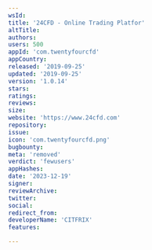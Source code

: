 ```yaml
---
wsId: 
title: '24CFD - Online Trading Platfor'
altTitle: 
authors: 
users: 500
appId: 'com.twentyfourcfd'
appCountry: 
released: '2019-09-25'
updated: '2019-09-25'
version: '1.0.14'
stars: 
ratings: 
reviews: 
size: 
website: 'https://www.24cfd.com'
repository: 
issue: 
icon: 'com.twentyfourcfd.png'
bugbounty: 
meta: 'removed'
verdict: 'fewusers'
appHashes: 
date: '2023-12-19'
signer: 
reviewArchive: 
twitter: 
social: 
redirect_from: 
developerName: 'CITFRIX'
features: 

---
```


